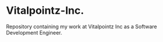# Vitalpointz-Inc.
Repository containing my work at Vitalpointz Inc as a Software Development Engineer.
